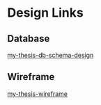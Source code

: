 # Design Links

## Database

[my-thesis-db-schema-design](https://dbdesigner.net/designer/schema/54771)

## Wireframe

[my-thesis-wireframe](https://app.mockflow.com/index.jsp?editor=on&publicid=Da8f54e4c4cd2adeb757a8f5723ca6d64&projectid=D09b31f58b04a901571e0d79f7f8e17c0&perm=Owner&template=)

